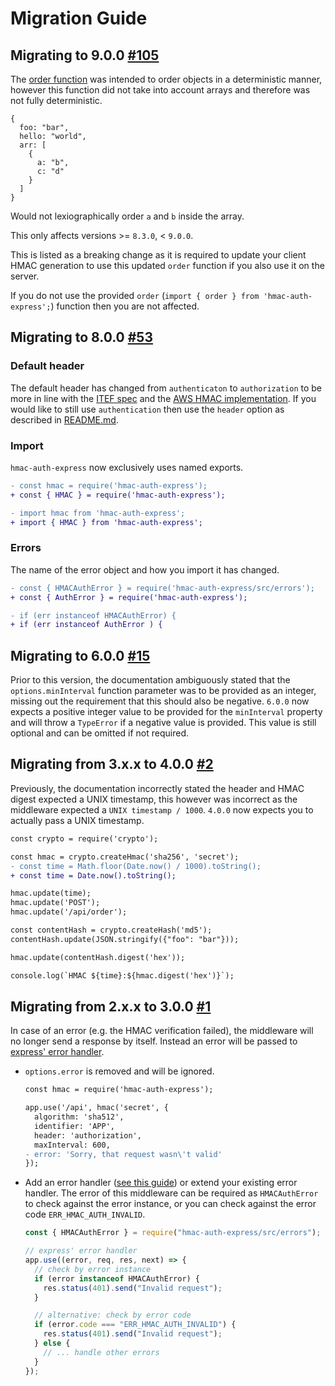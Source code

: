 # Migration Guide

## Migrating to 9.0.0 [#105](https://github.com/connorjburton/hmac-auth-express/pull/105)

The [order function](https://github.com/connorjburton/hmac-auth-express/blob/master/src/order.ts) was intended to order objects in a deterministic manner, however this function did not take into account arrays and therefore was not fully deterministic.

```
{
  foo: "bar",
  hello: "world",
  arr: [
    {
      a: "b",
      c: "d"
    }
  ]
}
```

Would not lexiographically order `a` and `b` inside the array.

This only affects versions >= `8.3.0`, < `9.0.0`.

This is listed as a breaking change as it is required to update your client HMAC generation to use this updated `order` function if you also use it on the server.

If you do not use the provided `order` (`import { order } from 'hmac-auth-express';`) function then you are not affected.

## Migrating to 8.0.0 [#53](https://github.com/connorjburton/hmac-auth-express/pull/53)

### Default header

The default header has changed from `authenticaton` to `authorization` to be more in line with the [ITEF spec](https://datatracker.ietf.org/doc/html/rfc2617#section-3.2.1) and the [AWS HMAC implementation](https://docs.aws.amazon.com/AmazonS3/latest/userguide/RESTAuthentication.html). If you would like to still use `authentication` then use the `header` option as described in [README.md](https://github.com/connorjburton/hmac-auth-express/blob/master/README.md).

### Import

`hmac-auth-express` now exclusively uses named exports.

```diff
- const hmac = require('hmac-auth-express');
+ const { HMAC } = require('hmac-auth-express');
```

```diff
- import hmac from 'hmac-auth-express';
+ import { HMAC } from 'hmac-auth-express';
```

### Errors

The name of the error object and how you import it has changed.

```diff
- const { HMACAuthError } = require('hmac-auth-express/src/errors');
+ const { AuthError } = require('hmac-auth-express');

- if (err instanceof HMACAuthError) {
+ if (err instanceof AuthError ) {
```

## Migrating to 6.0.0 [#15](https://github.com/connorjburton/hmac-auth-express/issues/15)

Prior to this version, the documentation ambiguously stated that the `options.minInterval` function parameter was to be provided as an integer, missing out the requirement that this should also be negative. `6.0.0` now expects a positive integer value to be provided for the `minInterval` property and will throw a `TypeError` if a negative value is provided. This value is still optional and can be omitted if not required.

## Migrating from 3.x.x to 4.0.0 [#2](https://github.com/connorjburton/hmac-auth-express/issues/2)

Previously, the documentation incorrectly stated the header and HMAC digest expected a UNIX timestamp, this however was incorrect as the middleware expected a `UNIX timestamp / 1000`. `4.0.0` now expects you to actually pass a UNIX timestamp.

```diff
const crypto = require('crypto');

const hmac = crypto.createHmac('sha256', 'secret');
- const time = Math.floor(Date.now() / 1000).toString();
+ const time = Date.now().toString();

hmac.update(time);
hmac.update('POST');
hmac.update('/api/order');

const contentHash = crypto.createHash('md5');
contentHash.update(JSON.stringify({"foo": "bar"}));

hmac.update(contentHash.digest('hex'));

console.log(`HMAC ${time}:${hmac.digest('hex')}`);
```

## Migrating from 2.x.x to 3.0.0 [#1](https://github.com/connorjburton/hmac-auth-express/issues/1)

In case of an error (e.g. the HMAC verification failed), the middleware will no longer send a response by itself. Instead an error will be passed to [express' error handler](http://expressjs.com/en/guide/error-handling.html#writing-error-handlers).

- `options.error` is removed and will be ignored.

  ```diff
  const hmac = require('hmac-auth-express');

  app.use('/api', hmac('secret', {
    algorithm: 'sha512',
    identifier: 'APP',
    header: 'authorization',
    maxInterval: 600,
  - error: 'Sorry, that request wasn\'t valid'
  });
  ```

- Add an error handler ([see this guide](http://expressjs.com/en/guide/error-handling.html#writing-error-handlers)) or extend your existing error handler. The error of this middleware can be required as `HMACAuthError` to check against the error instance, or you can check against the error code `ERR_HMAC_AUTH_INVALID`.

  ```javascript
  const { HMACAuthError } = require("hmac-auth-express/src/errors");

  // express' error handler
  app.use((error, req, res, next) => {
    // check by error instance
    if (error instanceof HMACAuthError) {
      res.status(401).send("Invalid request");
    }

    // alternative: check by error code
    if (error.code === "ERR_HMAC_AUTH_INVALID") {
      res.status(401).send("Invalid request");
    } else {
      // ... handle other errors
    }
  });
  ```
